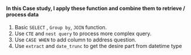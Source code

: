 #### **In this Case study, I apply these function and combine them to retrieve / process data**

1. Basic `SELECT` , `Group by`,  `JOIN` function.
3. Use `CTE` and `nest query` to process more complex query.
5. Use `CASE WHEN` to add column to address question.
6. Use `extract` and `date_trunc` to get the desire part from datetime type

